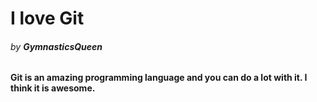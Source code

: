 # I love Git
###### by ***GymnasticsQueen***

#### Git is an amazing programming language and you can do a lot with it. I think it is awesome.

